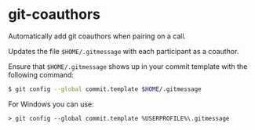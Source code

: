# git-coauthors

Automatically add git coauthors when pairing on a call.

Updates the file `$HOME/.gitmessage` with each participant as a coauthor.

Ensure that `$HOME/.gitmessage` shows up in your commit template with the following command:

```sh
$ git config --global commit.template $HOME/.gitmessage
```

For Windows you can use:

```batch
> git config --global commit.template %USERPROFILE%\.gitmessage
```
